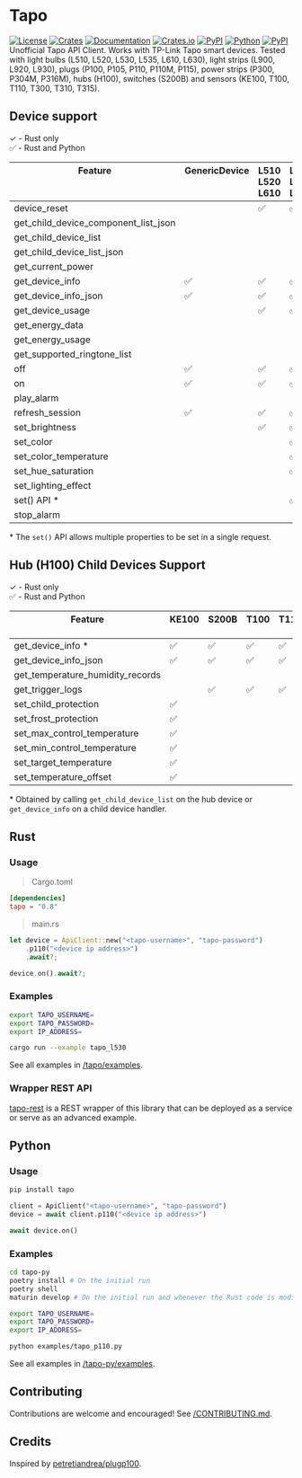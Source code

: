 # Tapo


[![License][license_badge]][license]
[![Crates][crates_badge]][crates]
[![Documentation][crates_documentation_badge]][crates_documentation]
[![Crates.io][crates_downloads_badge]][crates]
[![PyPI][pypi_badge]][pypi]
[![Python][pypi_versions_badge]][pypi]
[![PyPI][pypi_downloads_badge]][pypi]\
Unofficial Tapo API Client. Works with TP-Link Tapo smart devices. Tested with light bulbs (L510, L520, L530, L535, L610, L630), light strips (L900, L920, L930), plugs (P100, P105, P110, P110M, P115), power strips (P300, P304M, P316M), hubs (H100), switches (S200B) and sensors (KE100, T100, T110, T300, T310, T315).

[license_badge]: https://img.shields.io/crates/l/tapo.svg
[license]: https://github.com/mihai-dinculescu/tapo/blob/main/LICENSE
[crates_badge]: https://img.shields.io/crates/v/tapo.svg?logo=rust&color=F75101
[crates]: https://crates.io/crates/tapo
[crates_documentation_badge]: https://img.shields.io/docsrs/tapo.svg?logo=rust&color=F75101
[crates_documentation]: https://docs.rs/tapo
[crates_downloads_badge]: https://img.shields.io/crates/d/tapo?logo=rust&label=downloads&color=F75101

[pypi_badge]: https://img.shields.io/pypi/v/tapo.svg?logo=pypi&color=00ADD4
[pypi]: https://pypi.org/project/tapo
[pypi_versions_badge]: https://img.shields.io/pypi/pyversions/tapo.svg?logo=python&color=00ADD4
[pypi_downloads_badge]: https://img.shields.io/pypi/dm/tapo?logo=python&color=00ADD4

## Device support

&check; - Rust only\
&#x2705; - Rust and Python

| Feature<br/><br/><br/>               | GenericDevice<br/><br/><br/> | L510<br/>L520<br/>L610<br/> | L530<br/>L535<br/>L630<br/> | L900<br/><br/><br/> | L920<br/>L930<br/><br/> | P100<br/>P105<br/><br/> | P110<br/>P110M<br/>P115<br/> | P300<br/>P304M<br/>P316M<br/> | H100<br/><br/><br/> |
| ------------------------------------ | :--------------------------- | :-------------------------- | :-------------------------- | :------------------ | :---------------------- | :---------------------- | :--------------------------- | :---------------------------- | :------------------ |
| device_reset                         |                              | &#x2705;                    | &#x2705;                    | &#x2705;            | &#x2705;                | &#x2705;                | &#x2705;                     |                               |                     |
| get_child_device_component_list_json |                              |                             |                             |                     |                         |                         |                              | &#x2705;                      | &#x2705;            |
| get_child_device_list                |                              |                             |                             |                     |                         |                         |                              | &#x2705;                      | &#x2705;            |
| get_child_device_list_json           |                              |                             |                             |                     |                         |                         |                              | &#x2705;                      | &#x2705;            |
| get_current_power                    |                              |                             |                             |                     |                         |                         | &#x2705;                     |                               |                     |
| get_device_info                      | &#x2705;                     | &#x2705;                    | &#x2705;                    | &#x2705;            | &#x2705;                | &#x2705;                | &#x2705;                     | &#x2705;                      | &#x2705;            |
| get_device_info_json                 | &#x2705;                     | &#x2705;                    | &#x2705;                    | &#x2705;            | &#x2705;                | &#x2705;                | &#x2705;                     | &#x2705;                      | &#x2705;            |
| get_device_usage                     |                              | &#x2705;                    | &#x2705;                    | &#x2705;            | &#x2705;                | &#x2705;                | &#x2705;                     |                               |                     |
| get_energy_data                      |                              |                             |                             |                     |                         |                         | &#x2705;                     |                               |                     |
| get_energy_usage                     |                              |                             |                             |                     |                         |                         | &#x2705;                     |                               |                     |
| get_supported_ringtone_list          |                              |                             |                             |                     |                         |                         |                              |                               | &#x2705;            |
| off                                  | &#x2705;                     | &#x2705;                    | &#x2705;                    | &#x2705;            | &#x2705;                | &#x2705;                | &#x2705;                     |                               |                     |
| on                                   | &#x2705;                     | &#x2705;                    | &#x2705;                    | &#x2705;            | &#x2705;                | &#x2705;                | &#x2705;                     |                               |                     |
| play_alarm                           |                              |                             |                             |                     |                         |                         |                              |                               | &#x2705;            |
| refresh_session                      | &#x2705;                     | &#x2705;                    | &#x2705;                    | &#x2705;            | &#x2705;                | &#x2705;                | &#x2705;                     | &#x2705;                      | &#x2705;            |
| set_brightness                       |                              | &#x2705;                    | &#x2705;                    | &#x2705;            | &#x2705;                |                         |                              |                               |                     |
| set_color                            |                              |                             | &#x2705;                    | &#x2705;            | &#x2705;                |                         |                              |                               |                     |
| set_color_temperature                |                              |                             | &#x2705;                    | &#x2705;            | &#x2705;                |                         |                              |                               |                     |
| set_hue_saturation                   |                              |                             | &#x2705;                    | &#x2705;            | &#x2705;                |                         |                              |                               |                     |
| set_lighting_effect                  |                              |                             |                             |                     | &#x2705;                |                         |                              |                               |                     |
| set() API \*                         |                              |                             | &#x2705;                    | &#x2705;            | &#x2705;                |                         |                              |                               |                     |
| stop_alarm                           |                              |                             |                             |                     |                         |                         |                              |                               | &#x2705;            |


\* The `set()` API allows multiple properties to be set in a single request.

## Hub (H100) Child Devices Support

&check; - Rust only\
&#x2705; - Rust and Python

| Feature<br/><br/>                | KE100<br/><br/> | S200B<br/><br/> | T100<br/><br/> | T110<br/><br/> | T300<br/><br/> | T310<br/>T315 |
| -------------------------------- | :-------------- | :-------------- | :------------- | :------------- | :------------- | :------------ |
| get_device_info \*               | &#x2705;        | &#x2705;        | &#x2705;       | &#x2705;       | &#x2705;       | &#x2705;      |
| get_device_info_json             | &#x2705;        | &#x2705;        | &#x2705;       | &#x2705;       | &#x2705;       | &#x2705;      |
| get_temperature_humidity_records |                 |                 |                |                |                | &#x2705;      |
| get_trigger_logs                 |                 | &#x2705;        | &#x2705;       | &#x2705;       | &#x2705;       |               |
| set_child_protection             | &#x2705;        |                 |                |                |                |               |
| set_frost_protection             | &#x2705;        |                 |                |                |                |               |
| set_max_control_temperature      | &#x2705;        |                 |                |                |                |               |
| set_min_control_temperature      | &#x2705;        |                 |                |                |                |               |
| set_target_temperature           | &#x2705;        |                 |                |                |                |               |
| set_temperature_offset           | &#x2705;        |                 |                |                |                |               |

\* Obtained by calling `get_child_device_list` on the hub device or `get_device_info` on a child device handler.


## Rust

### Usage

> Cargo.toml
```toml
[dependencies]
tapo = "0.8"
```

> main.rs
```rust
let device = ApiClient::new("<tapo-username>", "tapo-password")
    .p110("<device ip address>")
    .await?;

device.on().await?;
```

### Examples

```bash
export TAPO_USERNAME=
export TAPO_PASSWORD=
export IP_ADDRESS=

cargo run --example tapo_l530
```

See all examples in [/tapo/examples][examples].

### Wrapper REST API
[tapo-rest][tapo_rest] is a REST wrapper of this library that can be deployed as a service or serve as an advanced example.

## Python

### Usage

```bash
pip install tapo
```

```python
client = ApiClient("<tapo-username>", "tapo-password")
device = await client.p110("<device ip address>")

await device.on()
```

### Examples

```bash
cd tapo-py
poetry install # On the initial run
poetry shell
maturin develop # On the initial run and whenever the Rust code is modified

export TAPO_USERNAME=
export TAPO_PASSWORD=
export IP_ADDRESS=
```

```bash
python examples/tapo_p110.py
```

See all examples in [/tapo-py/examples][examples-py].

## Contributing

Contributions are welcome and encouraged! See [/CONTRIBUTING.md][contributing].

## Credits

Inspired by [petretiandrea/plugp100][inspired_by].

[examples]: https://github.com/mihai-dinculescu/tapo/tree/main/tapo/examples
[examples-py]: https://github.com/mihai-dinculescu/tapo/tree/main/tapo-py/examples
[tapo_rest]: https://github.com/ClementNerma/tapo-rest
[contributing]: https://github.com/mihai-dinculescu/tapo/blob/main/CONTRIBUTING.md
[inspired_by]: https://github.com/petretiandrea/plugp100
